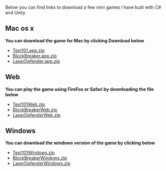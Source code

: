 Below you can find links to download a few mini games I have built with C# and Unity

## Mac os x
**You can download the game for Mac by clicking Download below**
 - [Text101.app.zip](https://github.com/firasAltayeb/Text101/raw/master/Text101/Text101.app.zip)
 - [BlockBreaker.app.zip](https://github.com/firasAltayeb/BlockBreaker/raw/master/BlockBreaker/BlockBreaker.app.zip)
 - [LaserDefender.app.zip](https://github.com/firasAltayeb/LaserDefender/raw/master/LaserDefender/LaserDefender.app.zip)
 
## Web 
**You can play the game using FireFox or Safari by downloading the file below** 
 - [Text101Web.zip](https://github.com/firasAltayeb/Text101/raw/master/Text101/Text101Web.zip)
 - [BlockBreakerWeb.zip](https://github.com/firasAltayeb/BlockBreaker/raw/master/BlockBreaker/BlockBreakerWeb.zip)
 - [LaserDefenderWeb.zip](https://github.com/firasAltayeb/LaserDefender/raw/master/LaserDefender/LaserDefenderWeb.zip)
 
## Windows
**You can download the windows version of the game by clicking below**
 - [Text101Windows.zip](https://github.com/firasAltayeb/Text101/raw/master/Text101/Text101Windows.zip)
 - [BlockBreakerWindows.zip](https://github.com/firasAltayeb/BlockBreaker/raw/master/BlockBreaker/BlockBreakerWindows.zip)
 - [LaserDefenderWindows.zip](https://github.com/firasAltayeb/LaserDefender/raw/master/LaserDefender/LaserDefenderWindows.zip)


